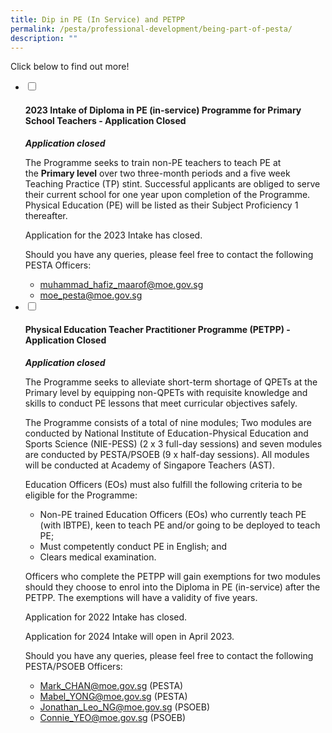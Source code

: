 ```yaml
---
title: Dip in PE (In Service) and PETPP
permalink: /pesta/professional-development/being-part-of-pesta/
description: ""
---
```


Click below to find out more!

<ul class="jekyllcodex_accordion">
  <li>
    <input type="checkbox" id="accordion22">
    <label for="accordion22"><h4>2023 Intake of Diploma in PE (in-service) Programme for Primary School Teachers - Application Closed</h4></label>
    <div>
    <p><strong><em>Application closed</em></strong></p>
<p>The Programme seeks to train non-PE teachers to teach PE at the <strong>Primary level</strong> over two three-month periods and a five week Teaching Practice (TP) stint. Successful applicants are obliged to serve their current school for one year upon completion of the Programme. Physical Education (PE) will be listed as their Subject Proficiency 1 thereafter. </p>
<p>Application for the 2023 Intake has closed. </p>
<p>Should you have any queries, please feel free to contact the following PESTA Officers:</p>
<ul>
<li><a href="mailto:&#x6d;&#x75;&#x68;&#97;&#109;&#x6d;&#97;&#100;&#95;&#104;&#97;&#x66;&#105;&#122;&#95;&#109;&#97;&#97;&#x72;&#x6f;&#x66;&#x40;&#x6d;&#x6f;&#101;&#x2e;&#103;&#x6f;&#118;&#46;&#x73;&#103;">&#x6d;&#x75;&#x68;&#97;&#109;&#x6d;&#97;&#100;&#95;&#104;&#97;&#x66;&#105;&#122;&#95;&#109;&#97;&#97;&#x72;&#x6f;&#x66;&#x40;&#x6d;&#x6f;&#101;&#x2e;&#103;&#x6f;&#118;&#46;&#x73;&#103;</a> </li>
<li><a href="mailto:&#x6d;&#111;&#101;&#x5f;&#112;&#x65;&#115;&#116;&#x61;&#64;&#x6d;&#111;&#x65;&#46;&#103;&#111;&#118;&#x2e;&#x73;&#103;">&#x6d;&#111;&#101;&#x5f;&#112;&#x65;&#115;&#116;&#x61;&#64;&#x6d;&#111;&#x65;&#46;&#103;&#111;&#118;&#x2e;&#x73;&#103;</a></li>
</ul>
    </div>
  </li>
  <li>
    <input type="checkbox" id="accordion23">
    <label for="accordion23"><h4>Physical Education Teacher Practitioner Programme (PETPP) - Application Closed</h4></label>
    <div>
      <p><em><strong>Application closed</strong></em>  </p>
<p>The Programme seeks to alleviate short-term shortage of QPETs at the Primary level by equipping non-QPETs with requisite knowledge and skills to conduct PE lessons that meet curricular objectives safely. </p>
<p>The Programme consists of a total of nine modules; Two modules are conducted by National Institute of Education-Physical Education and Sports Science (NIE-PESS) (2 x 3 full-day sessions) and seven modules are conducted by PESTA/PSOEB (9 x half-day sessions). All modules will be conducted at Academy of Singapore Teachers (AST).</p>
<p>Education Officers (EOs) must also fulfill the following criteria to be eligible for the Programme:</p>
<ul>
<li>Non-PE trained Education Officers (EOs) who currently teach PE (with IBTPE), keen to teach PE and/or going to be deployed to teach PE;</li>
<li>Must competently conduct PE in English; and</li>
<li>Clears medical examination.</li>
</ul>
<p>Officers who complete the PETPP will gain exemptions for two modules should they choose to enrol into the Diploma in PE (in-service) after the PETPP. The exemptions will have a validity of five years.</p>
<p>Application for 2022 Intake has closed.</p>
<p>Application for 2024 Intake will open in April 2023.</p>
<p>Should you have any queries, please feel free to contact the following PESTA/PSOEB Officers:</p>
<ul>
<li><a href="mailto:Mark_CHAN@moe.gov.sg">Mark_CHAN@moe.gov.sg</a> (PESTA)</li>
<li><a href="mailto:Mabel_YEO@moe.gov.sg">Mabel_YONG@moe.gov.sg</a> (PESTA)</li>
<li><a href="mailto:Jonathan_Leo_NG@moe.gov.sg">Jonathan_Leo_NG@moe.gov.sg</a> (PSOEB)</li>
<li><a href="mailto:Connie_YEO@moe.gov.sg">Connie_YEO@moe.gov.sg</a> (PSOEB)</li>
</ul>
    </div>
  </li>
</ul>